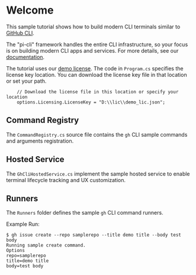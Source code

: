 ﻿# Welcome
This sample tutorial shows how to build modern CLI terminals similar to [GitHub CLI](https://cli.github.com/).

The "pi-cli" framework handles the entire CLI infrastructure,  so your focus is on building modern CLI apps and services. For more details, see our [documentation](https://docs.perpetualintelligence.com/articles/pi-cli/intro.html).

The tutorial uses our [demo license](https://docs.perpetualintelligence.com/articles/pi-demo/intro.html).
The code in `Program.cs` specifies the license key location. You can download the license key file in that location or set your path.
```
    // Download the license file in this location or specify your location
    options.Licensing.LicenseKey = "D:\\lic\\demo_lic.json";
```

## Command Registry
The `CommandRegistry.cs` source file contains the `gh` CLI sample commands and arguments registration.

## Hosted Service
The `GhCliHostedService.cs` implement the sample hosted service to enable terminal lifecycle tracking and UX customization.

## Runners
The `Runners` folder defines the sample `gh` CLI command runners.

Example Run:
```
$ gh issue create --repo samplerepo --title demo title --body test body
Running sample create command.
Options
repo=samplerepo
title=demo title
body=test body
```
